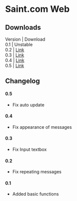 # Saint.com Web

## Downloads
Version | Download <br/>
0.1 | Unstable <br/>
0.2 | [Link](downloads/saintDotCom-v0p2.apk)<br/>
0.3 | [Link](downloads/saintDotCom-v0p3.apk)<br/>
0.4 | [Link](downloads/saintDotCom-v0p4.apk)<br/>
0.5 | [Link](downloads/saintDotCom-v0p5.apk)<br/>

## Changelog

#### 0.5
- Fix auto update

#### 0.4
- Fix appearance of messages

#### 0.3
- Fix Input textbox

#### 0.2
- Fix repeating messages

#### 0.1
- Added basic functions
